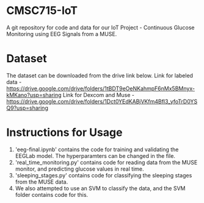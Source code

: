 # CMSC715-IoT
A git repository for code and data for our IoT Project - Continuous Glucose Monitoring using EEG Signals from a MUSE.

# Dataset
The dataset can be downloaded from the drive link below.
Link for labeled data - https://drive.google.com/drive/folders/1tBDT9eOeNKahmpF6nMx5BMnyx-kMKano?usp=sharing
Link for Dexcom and Muse - https://drive.google.com/drive/folders/1Dct0YEdKABjVKfm4Bfl3_yfoTrD0YSQ9?usp=sharing

# Instructions for Usage
1. 'eeg-final.ipynb' contains the code for training and validating the EEGLab model. The hyperparamters can be changed in the file.
2. 'real_time_monitoring.py' contains code for reading data from the MUSE monitor, and predicting glucose values in real time.
3. 'sleeping_stages.py' contains code for classifying the sleeping stages from the MUSE data.
4. We also attempted to use an SVM to classify the data, and the SVM folder contains code for this.
